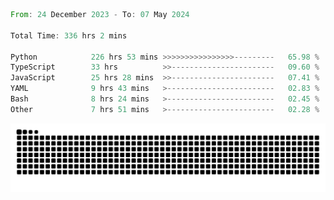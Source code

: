 <!--START_SECTION:waka-->

```rust
From: 24 December 2023 - To: 07 May 2024

Total Time: 336 hrs 2 mins

Python            226 hrs 53 mins >>>>>>>>>>>>>>>>---------   65.98 %
TypeScript        33 hrs          >>-----------------------   09.60 %
JavaScript        25 hrs 28 mins  >>-----------------------   07.41 %
YAML              9 hrs 43 mins   >------------------------   02.83 %
Bash              8 hrs 24 mins   >------------------------   02.45 %
Other             7 hrs 51 mins   >------------------------   02.28 %
```

<!--END_SECTION:waka-->


<picture>
  <source media="(prefers-color-scheme: dark)" srcset="https://raw.githubusercontent.com/jeerawut97/jeerawut97/output/github-contribution-grid-snake.svg">
  <img alt="github contribution grid snake animation" src="https://raw.githubusercontent.com/jeerawut97/jeerawut97/output/github-contribution-grid-snake.svg">
</picture>
